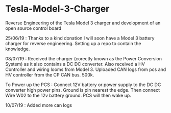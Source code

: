 # Tesla-Model-3-Charger
Reverse Engineering of the Tesla Model 3 charger and development of an open source control board 

25/06/19 : Thanks to a kind donation I will soon have a Model 3 battery charger for reverse engineering. Setting up a repo to contain the knowledge.

08/07/19 : Received the charger (corectly known as the Power Conversion System) as it also contains a DC DC converter. Also received a HV Controller and wiring looms from Model 3. Uploaded CAN logs from pcs and HV controller from the CP CAN bus. 500k.

To Power up the PCS : Connect 12V battery or power supply to the DC DC converter high power pins. Ground is pin nearest the edge. Then connect Wire W02 to the 12v battery ground. PCS will then wake up.


10/07/19 : Added more can logs
